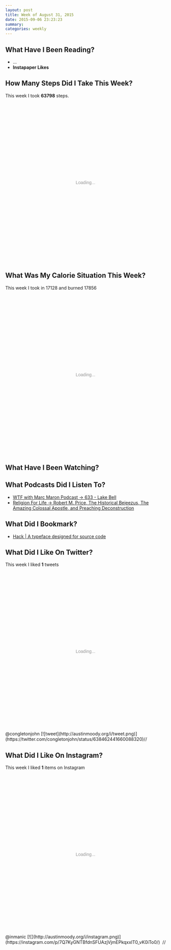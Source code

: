 ```yaml
---
layout: post
title: Week of August 31, 2015
date: 2015-09-06 23:23:23
summary: 
categories: weekly
---
```



## What Have I Been Reading?

* ...
* **Instapaper Likes**


## How Many Steps Did I Take This Week?

This week I took **63798** steps.

<div id="chart-1" style="height: 500px; text-align: center; color: #999; line-height: 500px; font-size: 14px; font-family: 'Lucida Grande', 'Lucida Sans Unicode', Verdana, Arial, Helvetica, sans-serif;">Loading...</div><script type="text/javascript">
  new Chartkick.ColumnChart("chart-1", {"Mon":10773,"Tue":13017,"Wed":10715,"Thu":5172,"Fri":6837,"Sat":13452,"Sun":3832}, {});
</script>


## What Was My Calorie Situation This Week?

This week I took in 17128 and burned 17856

<div id="chart-2" style="height: 500px; text-align: center; color: #999; line-height: 500px; font-size: 14px; font-family: 'Lucida Grande', 'Lucida Sans Unicode', Verdana, Arial, Helvetica, sans-serif;">Loading...</div><script type="text/javascript">
  new Chartkick.ColumnChart("chart-2", [{"name":"Calories In","data":{"Mon":2650,"Tue":2204,"Wed":2533,"Thu":2230,"Fri":1866,"Sat":2981,"Sun":2664}},{"name":"Calories Out","data":{"Mon":2687,"Tue":2697,"Wed":2581,"Thu":2238,"Fri":2367,"Sat":2862,"Sun":2424}}], {});
</script>




## What Have I Been Watching?



## What Podcasts Did I Listen To?

* [WTF with Marc Maron Podcast &rarr; 633 - Lake Bell](https://overcast.fm/+YatkjM)
* [Religion For Life &rarr; Robert M. Price, The Historical Bejeezus, The Amazing Colossal Apostle, and Preaching Deconstruction](https://overcast.fm/+G6sxAZVk)


## What Did I Bookmark?

* [Hack | A typeface designed for source code](http://sourcefoundry.org/hack/)


## What Did I Like On Twitter?

This week I liked **1** tweets

<div id="chart-3" style="height: 500px; text-align: center; color: #999; line-height: 500px; font-size: 14px; font-family: 'Lucida Grande', 'Lucida Sans Unicode', Verdana, Arial, Helvetica, sans-serif;">Loading...</div><script type="text/javascript">
  new Chartkick.BarChart("chart-3", {"Monday":1,"Tuesday":0,"Wednesday":0,"Thursday":0,"Friday":0,"Saturday":0,"Sunday":0}, {});
</script>
@congletonjohn [![tweet](http://austinmoody.org/i/tweet.png)](https://twitter.com/congletonjohn/status/638462441660088320)//


## What Did I Like On Instagram?

This week I liked **1** items on Instagram

<div id="chart-4" style="height: 500px; text-align: center; color: #999; line-height: 500px; font-size: 14px; font-family: 'Lucida Grande', 'Lucida Sans Unicode', Verdana, Arial, Helvetica, sans-serif;">Loading...</div><script type="text/javascript">
  new Chartkick.BarChart("chart-4", {"Monday":0,"Tuesday":0,"Wednesday":0,"Thursday":0,"Friday":0,"Saturday":1,"Sunday":0}, {});
</script>
@inmanic [![](http://austinmoody.org/i/instagram.png)](https://instagram.com/p/7Q7KyGNTBfdnSFUAzjVjmEPkqxxlT0_vK0iTo0/)&nbsp;&nbsp;//
